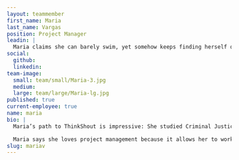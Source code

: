 ```yaml
---
layout: teammember
first_name: Maria
last_name: Vargas
position: Project Manager
leadin: |
  Maria claims she can barely swim, yet somehow keeps finding herself on water adventures. It’s that desire to taking on challenging situations and handling them with grace that makes her a great project manager!
social:
  github:
  linkedin:
team-image:
  small: team/small/Maria-3.jpg
  medium:
  large: team/large/Maria-lg.jpg
published: true
current-employee: true
name: maria
bio: |
  Maria’s path to ThinkShout is impressive: She studied Criminal Justice and Spanish as an undergrad at Western Oregon University, then went on to grad school at the University of Southern California to study Social Entrepreneurship. Her learning didn’t end there -- she did extensive service-learning in Panama, Honduras, Nicaragua; worked in youth development and leadership programming -- specifically targeting at-risk youth increasing academic success and building bridges between schools, communities, and families. She’s also worked with women empowerment programming focused on building safe and motivating spaces for women of color.

  Maria says she loves project management because it allows her to work with many people, challenges her, and allows her to constantly see results. Her experiences, as‌ ‌well‌ ‌as‌ ‌her‌ ‌innate‌ ‌desire‌ ‌to‌ ‌explore‌ ‌and‌ ‌take‌ ‌on‌ ‌new‌ ‌challenges‌ ‌(and‌ ‌view‌ ‌them‌ ‌as‌ ‌adventures), will definitely serve her well on our project management team!
slug: mariav
---
```

